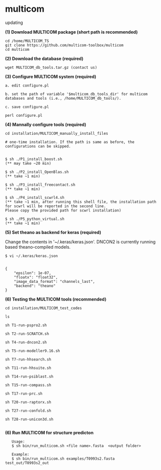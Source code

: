 # multicom
updating

**(1) Download MULTICOM package (short path is recommended)**

```
cd /home/MULTICOM_TS
git clone https://github.com/multicom-toolbox/multicom
cd multicom
```

**(2) Download the database (required)**
```
wget MULTICOM_db_tools.tar.gz (contact us)
```
**(3) Configure MULTICOM system (required)**

```
a. edit configure.pl

b. set the path of variable '$multicom_db_tools_dir' for multicom databases and tools (i.e., /home/MULTICOM_db_tools/).

c. save configure.pl

perl configure.pl
```

**(4) Mannally configure tools (required)**

```
cd installation/MULTICOM_manually_install_files

# one-time installation. If the path is same as before, the configurations can be skipped.


$ sh ./P1_install_boost.sh 
(** may take ~20 min)

$ sh ./P2_install_OpenBlas.sh 
(** take ~1 min)

$ sh ./P3_install_freecontact.sh 
(** take ~1 min)

$ sh ./P4_install_scwrl4.sh 
(** take ~1 min, after running this shell file, the installation path for scwrl will be reported in the second line. 
Please copy the provided path for scwrl installation)

$ sh ./P5_python_virtual.sh 
(** take ~1 min)
```

**(5) Set theano as backend for keras (required)**

Change the contents in '~/.keras/keras.json'. DNCON2 is currently running based theano-compiled models.
```
$ vi ~/.keras/keras.json


{
    "epsilon": 1e-07,
    "floatx": "float32",
    "image_data_format": "channels_last",
    "backend": "theano"
}
```

**(6) Testing the MULTICOM tools (recommended)**


```
cd installation/MULTICOM_test_codes

ls

sh T1-run-pspro2.sh

sh T2-run-SCRATCH.sh

sh T4-run-dncon2.sh 

sh T5-run-modeller9.16.sh

sh T7-run-hhsearch.sh

sh T11-run-hhsuite.sh

sh T14-run-psiblast.sh

sh T15-run-compass.sh

sh T17-run-prc.sh

sh T20-run-raptorx.sh

sh T27-run-confold.sh

sh T28-run-unicon3d.sh


```

**(6) Run MULTICOM for structure predicton**

```
   Usage:
   $ sh bin/run_multicom.sh <file name>.fasta  <output folder>

   Example:
   $ sh bin/run_multicom.sh examples/T0993s2.fasta test_out/T0993s2_out
```

